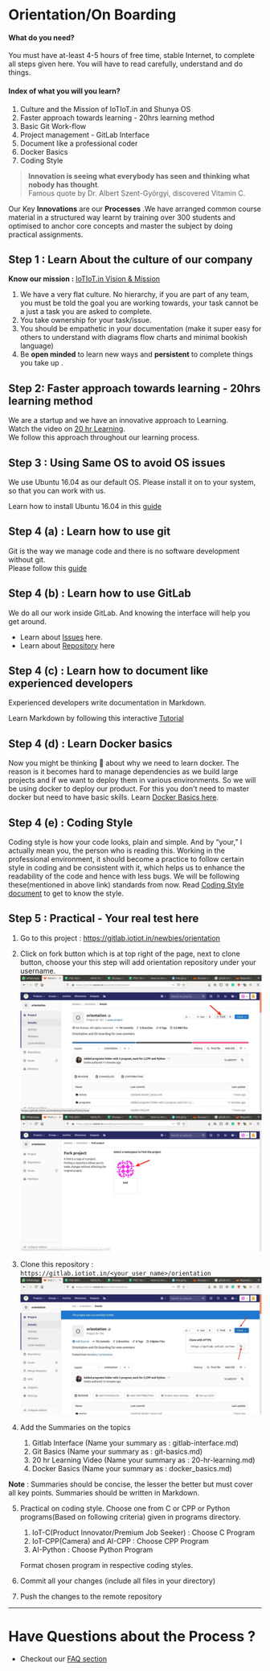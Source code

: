 # Orientation/On Boarding

#### What do you need? 
You must have at-least 4-5 hours of free time, stable Internet, to complete all steps given here.
You will have to read carefully, understand and do things.

#### Index of what you will you learn?
1. Culture and the Mission of IoTIoT.in and Shunya OS
1. Faster approach towards learning - 20hrs learning method 
1. Basic Git Work-flow
1. Project management - GitLab Interface
1. Document like a professional coder
1. Docker Basics
1. Coding Style

> **Innovation is seeing what everybody has seen and thinking what nobody has thought**.  
Famous quote by Dr. Albert Szent-Györgyi, discovered Vitamin C.

Our Key **Innovations** are our **Processes** .We have arranged common course material in a structured way learnt by training over 300 students and optimised to anchor core concepts and master the subject by doing  practical assignments.

## Step 1 : Learn About the culture of our company

****Know our mission :**** [IoTIoT.in Vision & Mission](http://bit.ly/iotiotvision)

1. We have a very flat culture. No hierarchy, if you are part of any team, 
you must be told the goal you are working towards, your task cannot be a just a 
task you are asked to complete.
2. You take ownership for your task/issue.
3. You should be empathetic in your documentation (make it super easy for 
others to understand with diagrams flow charts and minimal bookish language)
4. Be **open minded** to learn new ways and **persistent** to complete things you take up .

## Step 2: Faster approach towards learning - 20hrs learning method 
We are a startup and we have an innovative approach to Learning.  
Watch the video on [20 hr Learning](https://www.youtube.com/watch?v=5MgBikgcWnY).  
We follow this approach throughout our learning process.  

## Step 3 : Using Same OS to avoid OS issues
We use Ubuntu 16.04 as our default OS. Please install it on to your system, so
that you can work with us.  

Learn how to install Ubuntu 16.04 in this [guide](install_ubuntu.md) 

## Step 4 (a) : Learn how to use git 
Git is the way we manage code and there is no software development without git.  
Please follow this [guide](git_basics.md)

## Step 4 (b) : Learn how to use GitLab

We do all our work inside GitLab. And knowing the interface will help you get around.  


* Learn about [Issues](https://docs.gitlab.com/ee/user/project/issues/) here.
* Learn about [Repository](https://docs.gitlab.com/ee/user/project/repository/) here


## Step 4 (c) : Learn how to document like experienced developers
Experienced developers write documentation in Markdown.  

Learn Markdown by following this interactive [Tutorial](https://www.markdowntutorial.com/lesson/1/)

## Step 4 (d) : Learn Docker basics
Now you might be thinking :thinking: about why we need to learn docker. The reason is it becomes hard to manage dependencies as we build large projects and if we want to deploy them in various environments. So we will be using docker to deploy our product. For this you don't need to master docker but need to have basic skills. Learn [Docker Basics here](docker_basics.md).

## Step 4 (e) : Coding Style
Coding style is how your code looks, plain and simple. And by “your,” I actually mean you, the person who is reading this. Working in the professional environment, it should become a practice to follow certain style in coding and be consistent with it, which helps us to enhance the readability of the code and hence with less bugs. We will be following these(mentioned in above link) standards from now. Read [Coding Style document](coding_style.md) to get to know the style.

## Step 5 : Practical - Your real test here
1. Go to this project : https://gitlab.iotiot.in/newbies/orientation

2. Click on fork button which is at top right of the page, next to clone button, choose your this step will add orientation repository under your username.
![fork1](extras/066.jpg)
![fork2](extras/067.jpg)

3. Clone this repository : `https://gitlab.iotiot.in/<your_user_name>/orientation`
![clone](extras/068.jpg)

4. Add the Summaries on the topics
    1. Gitlab Interface (Name your summary as : gitlab-interface.md)
    1. Git Basics (Name your summary as : git-basics.md)
    1. 20 hr Learning Video (Name your summary as : 20-hr-learning.md)
    1. Docker Basics (Name your summary as : docker_basics.md)

**Note** : Summaries should be concise, the lesser the better but must cover all key points. Summaries should be written in Markdown.

5. Practical on coding style. Choose one from C or CPP or Python programs(Based on following criteria) given in programs directory.
   1. IoT-C(Product Innovator/Premium Job Seeker) : Choose C Program
   1. IoT-CPP(Camera) and AI-CPP : Choose CPP Program
   1. AI-Python : Choose Python Program

   Format chosen program in respective coding styles.

6. Commit all your changes (include all files in your directory)
7. Push the changes to the remote repository


------------------------------------------------

# Have Questions about the Process ?
* Checkout our [FAQ section](FAQ.md)
